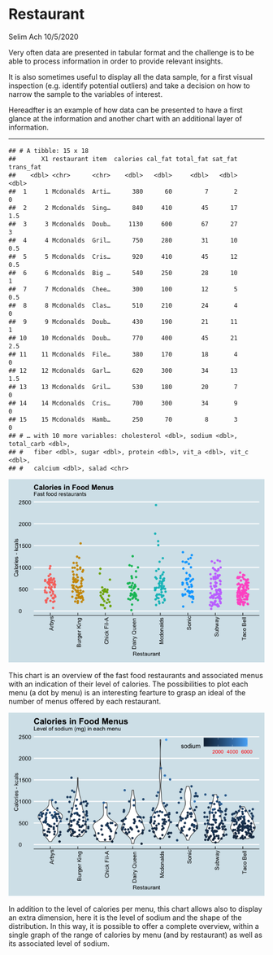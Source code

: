 Restaurant
================
Selim Ach
10/5/2020

Very often data are presented in tabular format and the challenge is to
be able to process information in order to provide relevant insights.

It is also sometimes useful to display all the data sample, for a first
visual inspection (e.g. identify potential outliers) and take a decision
on how to narrow the sample to the variables of interest.

Hereadfter is an example of how data can be presented to have a first
glance at the information and another chart with an additional layer of
information.

-----

    ## # A tibble: 15 x 18
    ##       X1 restaurant item  calories cal_fat total_fat sat_fat trans_fat
    ##    <dbl> <chr>      <chr>    <dbl>   <dbl>     <dbl>   <dbl>     <dbl>
    ##  1     1 Mcdonalds  Arti…      380      60         7       2       0  
    ##  2     2 Mcdonalds  Sing…      840     410        45      17       1.5
    ##  3     3 Mcdonalds  Doub…     1130     600        67      27       3  
    ##  4     4 Mcdonalds  Gril…      750     280        31      10       0.5
    ##  5     5 Mcdonalds  Cris…      920     410        45      12       0.5
    ##  6     6 Mcdonalds  Big …      540     250        28      10       1  
    ##  7     7 Mcdonalds  Chee…      300     100        12       5       0.5
    ##  8     8 Mcdonalds  Clas…      510     210        24       4       0  
    ##  9     9 Mcdonalds  Doub…      430     190        21      11       1  
    ## 10    10 Mcdonalds  Doub…      770     400        45      21       2.5
    ## 11    11 Mcdonalds  File…      380     170        18       4       0  
    ## 12    12 Mcdonalds  Garl…      620     300        34      13       1.5
    ## 13    13 Mcdonalds  Gril…      530     180        20       7       0  
    ## 14    14 Mcdonalds  Cris…      700     300        34       9       0  
    ## 15    15 Mcdonalds  Hamb…      250      70         8       3       0  
    ## # … with 10 more variables: cholesterol <dbl>, sodium <dbl>, total_carb <dbl>,
    ## #   fiber <dbl>, sugar <dbl>, protein <dbl>, vit_a <dbl>, vit_c <dbl>,
    ## #   calcium <dbl>, salad <chr>

![](restaurant_files/figure-gfm/unnamed-chunk-1-1.png)<!-- -->

This chart is an overview of the fast food restaurants and associated
menus with an indication of their level of calories. The possibilities
to plot each menu (a dot by menu) is an interesting fearture to grasp an
ideal of the number of menus offered by each restaurant.

![](restaurant_files/figure-gfm/unnamed-chunk-2-1.png)<!-- -->

In addition to the level of calories per menu, this chart allows also to
display an extra dimension, here it is the level of sodium and the shape
of the distribution. In this way, it is possible to offer a complete
overview, within a single graph of the range of calories by menu (and by
restaurant) as well as its associated level of sodium.
